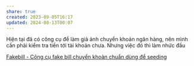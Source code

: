 ```yaml
---
share: true
created: 2023-09-05T16:17
updated: 2024-08-13T00:07
---
```

Hiện tại đã có công cụ để làm giả ảnh chuyển khoản ngân hàng, nên mình cần phải kiểm tra tiền tới tài khoản chưa. Nhưng việc đó thì làm nhức đầu

[Fakebill - Công cụ fake bill chuyển khoản chuẩn dùng để seeding](https://fakebillck.com/)
